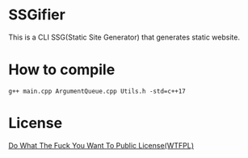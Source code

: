 # SSGifier
This is a CLI SSG(Static Site Generator) that generates static website.
# How to compile
`` g++ main.cpp ArgumentQueue.cpp Utils.h -std=c++17 ``

# License
[Do What The Fuck You Want To Public License(WTFPL)](https://raw.githubusercontent.com/liutng/SSGifier/main/License.md)
